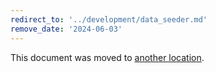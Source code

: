 ```yaml
---
redirect_to: '../development/data_seeder.md'
remove_date: '2024-06-03'
---
```


This document was moved to [another location](../development/data_seeder.md).

<!-- This redirect file can be deleted after <2024-06-03>. -->
<!-- Redirects that point to other docs in the same project expire in three months. -->
<!-- Redirects that point to docs in a different project or site (for example, link is not relative and starts with `https:`) expire in one year. -->
<!-- Before deletion, see: https://docs.gitlab.com/ee/development/documentation/redirects.html -->
